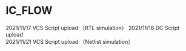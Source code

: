# IC_FLOW
2021/11/17 VCS Script upload （RTL simulation） 
2021/11/18 DC  Script upload   
2021/11/21 VCS Script upload （Netlist simulation）
